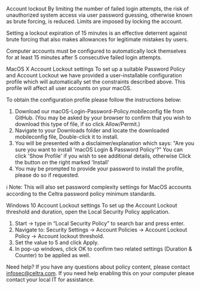 Account lockout
By limiting the number of failed login attempts, the risk of unauthorized system access via user password guessing, otherwise known as brute forcing, is reduced. Limits are imposed by locking the account. 

Setting a lockout expiration of 15 minutes is an effective deterrent against brute forcing that also makes allowances for legitimate mistakes by users.

Computer accounts must be configured to automatically lock themselves for at least 15 minutes after 5 consecutive failed login attempts.

MacOS X Account Lockout settings
To set up a suitable Password Policy and Account Lockout we have provided a user-installable configuration profile which will automatically set the constraints described above. This profile will affect all user accounts on your macOS.

To obtain the configuration profile please follow the instructions below:
1. Download our macOS-Login-Password-Policy.mobileconfig file from GitHub.
(You may be asked by your browser to confirm that you wish to download this type of file, if so click Allow/Permit.)
2. Navigate to your Downloads folder and locate the downloaded mobileconfig file, Double-click it to install.
3. You will be presented with a disclaimer/explanation which says: "Are you sure you want to install 'macOS Login & Password Policy'?" You can click 'Show Profile' if you wish to see additional details, otherwise Click the button on the right marked 'Install'
4. You may be prompted to provide your password to install the profile, please do so if requested.

ℹ️  Note: This will also set password complexity settings for MacOS accounts according to the Celtra password policy minimum standards.

Windows 10 Account Lockout settings
To set up the Account Lockout threshold and duration, open the Local Security Policy application. 

1. Start → type in “Local Security Policy” to search bar and press enter.
2. Navigate to: Security Settings → Account Policies → Account Lockout Policy → Account lockout threshold.
3. Set the value to 5 and click Apply. 
4. In pop-up windows, click OK to confirm two related settings (Duration & Counter) to be applied as well.

Need help?
If you have any questions about policy content, please contact infosec@celtra.com. If you need help enabling this on your computer please contact your local IT for assistance.
